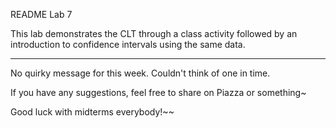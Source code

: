 README Lab 7

This lab demonstrates the CLT through a class activity followed by an introduction to confidence intervals using the same data.

-------------

No quirky message for this week. Couldn't think of one in time.

If you have any suggestions, feel free to share on Piazza or something~

Good luck with midterms everybody!~~